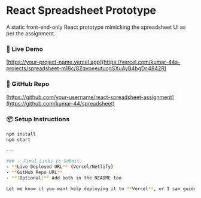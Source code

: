 # React Spreadsheet Prototype

A static front-end-only React prototype mimicking the spreadsheet UI as per the assignment.

### 🚀 Live Demo
[https://your-project-name.vercel.app](https://vercel.com/kumar-44s-projects/spreadsheet-m18c/8ZqvoeeutucgSXuAyB4bgDc4842R)

### 📂 GitHub Repo
[https://github.com/your-username/react-spreadsheet-assignment](https://github.com/kumar-44/spreadsheet)

### 📦 Setup Instructions
```bash
npm install
npm start

---

### ✅ Final Links to Submit:
- **Live Deployed URL** (Vercel/Netlify)
- **GitHub Repo URL**
- **(Optional)** Add both in the README too

Let me know if you want help deploying it to **Vercel**, or I can guide you step-by-step.
